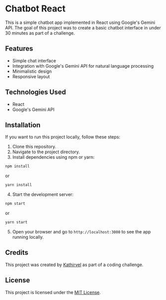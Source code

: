 # Chatbot React

This is a simple chatbot app implemented in React using Google's Gemini API. The goal of this project was to create a basic chatbot interface in under 30 minutes as part of a challenge.

## Features

- Simple chat interface
- Integration with Google's Gemini API for natural language processing
- Minimalistic design
- Responsive layout


## Technologies Used

- React
- Google's Gemini API

## Installation

If you want to run this project locally, follow these steps:

1. Clone this repository.
2. Navigate to the project directory.
3. Install dependencies using npm or yarn:

```bash
npm install
```

or

```bash
yarn install
```

4. Start the development server:

```bash
npm start
```

or

```bash
yarn start
```

5. Open your browser and go to `http://localhost:3000` to see the app running locally.

## Credits

This project was created by [Kathirvel](https://skathir45.netlify.app/) as part of a coding challenge.

## License

This project is licensed under the [MIT License](LICENSE).
